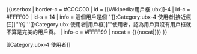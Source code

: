 {{userbox
| border-c = #CCCC00
| id       = [[Wikipedia:用戶框|ubx]]-4
| id-c     = #FFFF00
| id-s     = 14
| info     = 這個用戶是個'''[[:Category:ubx-4 使用者|接近瘋狂]]'''的'''[[:Category:ubx 使用者|用戶框]]'''使用者，認為用戶頁沒有用戶框就不算是完美的用戶頁。
| info-c   = #FFFF99
| nocat    = {{{nocat|}}}
}}

[[Category:ubx-4 使用者]]